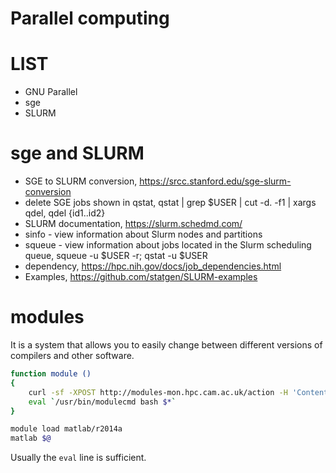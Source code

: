 # Parallel computing

# LIST

* GNU Parallel
* sge
* SLURM

# sge and SLURM

* SGE to SLURM conversion, https://srcc.stanford.edu/sge-slurm-conversion
* delete SGE jobs shown in qstat, qstat | grep $USER | cut -d. -f1 | xargs qdel, qdel {id1..id2}
* SLURM documentation, https://slurm.schedmd.com/
* sinfo - view information about Slurm nodes and partitions
* squeue - view information about jobs located in the Slurm scheduling queue, squeue -u $USER -r; qstat -u $USER
* dependency, https://hpc.nih.gov/docs/job_dependencies.html
* Examples, https://github.com/statgen/SLURM-examples

# modules

It is a system that allows you to easily change between different versions of compilers and other software.

```bash
function module ()
{
    curl -sf -XPOST http://modules-mon.hpc.cam.ac.uk/action -H 'Content-Type: application/json' -d '{ "username":"'$USER'", "hostname":"'$HOSTNAME'", "command":"'"$*"'" }' 2>&1 > /dev/null;
    eval `/usr/bin/modulecmd bash $*`
}

module load matlab/r2014a
matlab $@
```
Usually the `eval` line is sufficient.
